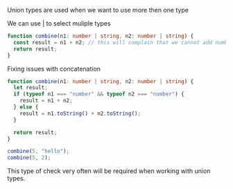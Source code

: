 Union types are used when we want to use more then one type

We can use | to select muliple types

```typescript
function combine(n1: number | string, n2: number | string) {
  const result = n1 + n2; // this will complain that we cannot add number and string
  return result;
}
```

Fixing issues with concatenation

```typescript
function combine(n1: number | string, n2: number | string) {
  let result;
  if (typeof n1 === "number" && typeof n2 === "number") {
    result = n1 + n2;
  } else {
    result = n1.toString() + n2.toString();
  }

  return result;
}

combine(5, "hello");
combine(5, 2);
```

This type of check very often will be required when working with union types.
